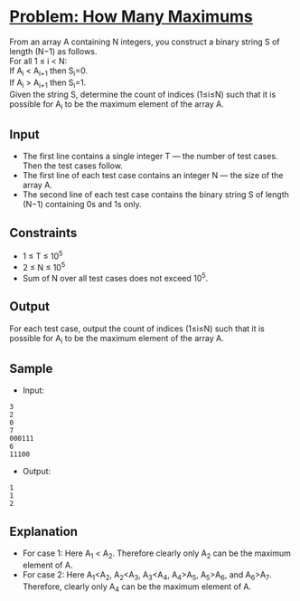 # [Problem: How Many Maximums](https://www.codechef.com/problems/HOWMANYMAX)

From an array A containing N integers, you construct a binary string S of length (N−1) as follows. <br>
For all 1 ≤ i < N: <br>
If A<sub>i</sub> < A<sub>i+1</sub> then S<sub>i</sub>=0. <br>
If A<sub>i</sub> > A<sub>i+1</sub> then S<sub>i</sub>=1. <br>
Given the string S, determine the count of indices (1≤i≤N) such that it is possible for A<sub>i</sub> to be the maximum element of the array A.

## Input

- The first line contains a single integer T — the number of test cases. Then the test cases follow.
- The first line of each test case contains an integer N — the size of the array A.
- The second line of each test case contains the binary string S of length (N−1) containing 0s and 1s only.

## Constraints

- 1 ≤ T ≤ 10<sup>5</sup>
- 2 ≤ N ≤ 10<sup>5</sup>
- Sum of N over all test cases does not exceed 10<sup>5</sup>.

## Output

For each test case, output the count of indices (1≤i≤N) such that it is possible for A<sub>i</sub> to be the maximum element of the array A.

## Sample

- Input:
```
3
2
0
7
000111
6
11100
```

- Output:
```
1
1
2
```

## Explanation

- For case 1: Here A<sub>1</sub> < A<sub>2</sub>. Therefore clearly only A<sub>2</sub> can be the maximum element of A. <br>
- For case 2: Here A<sub>1</sub><A<sub>2</sub>, A<sub>2</sub><A<sub>3</sub>, A<sub>3</sub><A<sub>4</sub>, A<sub>4</sub>>A<sub>5</sub>, A<sub>5</sub>>A<sub>6</sub>, and A<sub>6</sub>>A<sub>7</sub>. Therefore, clearly only A<sub>4</sub> can be the maximum element of A.
